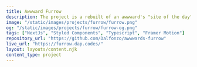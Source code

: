 ```yaml
---
title: Awwward Furrow
description: The project is a rebuilt of an awwward's "site of the day" winning page. The idea behind this was to get a better understanding of the canvas and to make some awesome animations.
image: "/static/images/projects/furrow/furrow.png"
og: "/static/images/projects/furrow/furrow-og.png"
tags: ["NextJs", "Styled Components", "Typescript", "Framer Motion"]
repository_url: "https://github.com/Dalfonzo/awwwards-furrow"
live_url: "https://furrow.dap.codes/"
layout: layouts/content.njk
content_type: project
---
```

